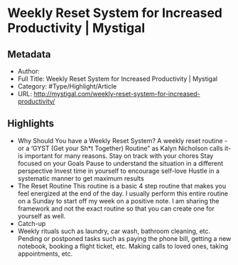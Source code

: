 # Weekly Reset System for Increased Productivity | Mystigal

## Metadata

* Author: 
* Full Title: Weekly Reset System for Increased Productivity | Mystigal
* Category: #Type/Highlight/Article
* URL: http://mystigal.com/weekly-reset-system-for-increased-productivity/

## Highlights

* Why Should You have a Weekly Reset System?
  A weekly reset routine -or a ‘GYST (Get your Sh\*t Together) Routine” as Kalyn Nicholson calls it- is important for many reasons.
  Stay on track with your chores
  Stay focused on your Goals
  Pause to understand the situation in a different perspective
  Invest time in yourself to encourage self-love
  Hustle in a systematic manner to get maximum results
* The Reset Routine
  This routine is a basic 4 step routine that makes you feel energized at the end of the day. I usually perform this entire routine on a Sunday to start off my week on a positive note. I am sharing the framework and not the exact routine so that you can create one for yourself as well.
* Catch-up
* Weekly rituals such as laundry, car wash, bathroom cleaning, etc.
  Pending or postponed tasks such as paying the phone bill, getting a new notebook, booking a flight ticket, etc.
  Making calls to loved ones, taking appointments, etc.
